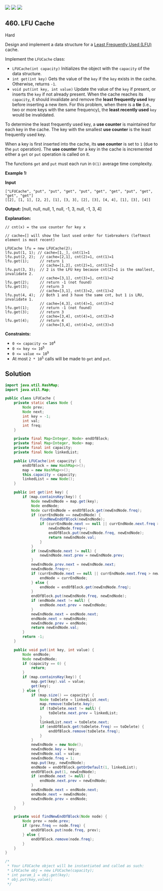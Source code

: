 [![](https://img.shields.io/github/stars/javadev/LeetCode-in-Java?label=Stars&style=flat-square)](https://github.com/javadev/LeetCode-in-Java)
[![](https://img.shields.io/github/forks/javadev/LeetCode-in-Java?label=Fork%20me%20on%20GitHub%20&style=flat-square)](https://github.com/javadev/LeetCode-in-Java/fork)
[![](https://img.shields.io/badge/-LeetCode%20in%20Kotlin-blue?style=flat-square)](https://github.com/javadev/LeetCode-in-Kotlin)

## 460\. LFU Cache

Hard

Design and implement a data structure for a [Least Frequently Used (LFU)](https://en.wikipedia.org/wiki/Least_frequently_used) cache.

Implement the `LFUCache` class:

*   `LFUCache(int capacity)` Initializes the object with the `capacity` of the data structure.
*   `int get(int key)` Gets the value of the `key` if the `key` exists in the cache. Otherwise, returns `-1`.
*   `void put(int key, int value)` Update the value of the `key` if present, or inserts the `key` if not already present. When the cache reaches its `capacity`, it should invalidate and remove the **least frequently used** key before inserting a new item. For this problem, when there is a **tie** (i.e., two or more keys with the same frequency), the **least recently used** `key` would be invalidated.

To determine the least frequently used key, a **use counter** is maintained for each key in the cache. The key with the smallest **use counter** is the least frequently used key.

When a key is first inserted into the cache, its **use counter** is set to `1` (due to the `put` operation). The **use counter** for a key in the cache is incremented either a `get` or `put` operation is called on it.

The functions `get` and `put` must each run in `O(1)` average time complexity.

**Example 1:**

**Input**

    ["LFUCache", "put", "put", "get", "put", "get", "get", "put", "get", "get", "get"] 
    [[2], [1, 1], [2, 2], [1], [3, 3], [2], [3], [4, 4], [1], [3], [4]]

**Output:** [null, null, null, 1, null, -1, 3, null, -1, 3, 4]

**Explanation:** 

    // cnt(x) = the use counter for key x 
   
    // cache=[] will show the last used order for tiebreakers (leftmost element is most recent) 
    
    LFUCache lfu = new LFUCache(2); 
    lfu.put(1, 1); // cache=[1,_], cnt(1)=1
    lfu.put(2, 2);  // cache=[2,1], cnt(2)=1, cnt(1)=1
    lfu.get(1);     // return 1 
                    // cache=[1,2], cnt(2)=1, cnt(1)=2
    lfu.put(3, 3);  // 2 is the LFU key because cnt(2)=1 is the smallest, invalidate 2. 
                    // cache=[3,1], cnt(3)=1, cnt(1)=2
    lfu.get(2);     // return -1 (not found)
    lfu.get(3);     // return 3
                    // cache=[3,1], cnt(3)=2, cnt(1)=2
    lfu.put(4, 4);  // Both 1 and 3 have the same cnt, but 1 is LRU, invalidate 1. 
                    // cache=[4,3], cnt(4)=1, cnt(3)=2
    lfu.get(1);     // return -1 (not found)
    lfu.get(3);     // return 3 
                    // cache=[3,4], cnt(4)=1, cnt(3)=3
    lfu.get(4);     // return 4 
                    // cache=[3,4], cnt(4)=2, cnt(3)=3

**Constraints:**

*   <code>0 <= capacity <= 10<sup>4</sup></code>
*   <code>0 <= key <= 10<sup>5</sup></code>
*   <code>0 <= value <= 10<sup>9</sup></code>
*   At most <code>2 * 10<sup>5</sup></code> calls will be made to `get` and `put`.

## Solution

```java
import java.util.HashMap;
import java.util.Map;

public class LFUCache {
    private static class Node {
        Node prev;
        Node next;
        int key = -1;
        int val;
        int freq;
    }

    private final Map<Integer, Node> endOfBlock;
    private final Map<Integer, Node> map;
    private final int capacity;
    private final Node linkedList;

    public LFUCache(int capacity) {
        endOfBlock = new HashMap<>();
        map = new HashMap<>();
        this.capacity = capacity;
        linkedList = new Node();
    }

    public int get(int key) {
        if (map.containsKey(key)) {
            Node newEndNode = map.get(key);
            Node endNode;
            Node currEndNode = endOfBlock.get(newEndNode.freq);
            if (currEndNode == newEndNode) {
                findNewEndOfBlock(newEndNode);
                if (currEndNode.next == null || currEndNode.next.freq > newEndNode.freq + 1) {
                    newEndNode.freq++;
                    endOfBlock.put(newEndNode.freq, newEndNode);
                    return newEndNode.val;
                }
            }
            if (newEndNode.next != null) {
                newEndNode.next.prev = newEndNode.prev;
            }
            newEndNode.prev.next = newEndNode.next;
            newEndNode.freq++;
            if (currEndNode.next == null || currEndNode.next.freq > newEndNode.freq) {
                endNode = currEndNode;
            } else {
                endNode = endOfBlock.get(newEndNode.freq);
            }
            endOfBlock.put(newEndNode.freq, newEndNode);
            if (endNode.next != null) {
                endNode.next.prev = newEndNode;
            }
            newEndNode.next = endNode.next;
            endNode.next = newEndNode;
            newEndNode.prev = endNode;
            return newEndNode.val;
        }
        return -1;
    }

    public void put(int key, int value) {
        Node endNode;
        Node newEndNode;
        if (capacity == 0) {
            return;
        }
        if (map.containsKey(key)) {
            map.get(key).val = value;
            get(key);
        } else {
            if (map.size() == capacity) {
                Node toDelete = linkedList.next;
                map.remove(toDelete.key);
                if (toDelete.next != null) {
                    toDelete.next.prev = linkedList;
                }
                linkedList.next = toDelete.next;
                if (endOfBlock.get(toDelete.freq) == toDelete) {
                    endOfBlock.remove(toDelete.freq);
                }
            }
            newEndNode = new Node();
            newEndNode.key = key;
            newEndNode.val = value;
            newEndNode.freq = 1;
            map.put(key, newEndNode);
            endNode = endOfBlock.getOrDefault(1, linkedList);
            endOfBlock.put(1, newEndNode);
            if (endNode.next != null) {
                endNode.next.prev = newEndNode;
            }
            newEndNode.next = endNode.next;
            endNode.next = newEndNode;
            newEndNode.prev = endNode;
        }
    }

    private void findNewEndOfBlock(Node node) {
        Node prev = node.prev;
        if (prev.freq == node.freq) {
            endOfBlock.put(node.freq, prev);
        } else {
            endOfBlock.remove(node.freq);
        }
    }
}

/*
 * Your LFUCache object will be instantiated and called as such:
 * LFUCache obj = new LFUCache(capacity);
 * int param_1 = obj.get(key);
 * obj.put(key,value);
 */
```